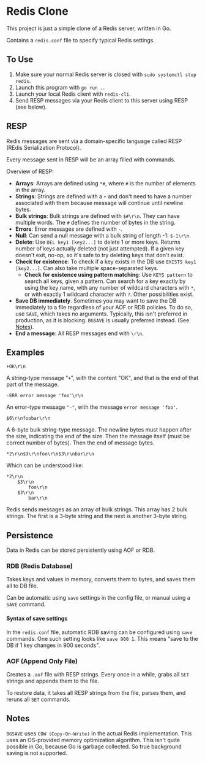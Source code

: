 # Redis Clone

This project is just a simple clone of a Redis server, written in Go.

Contains a `redis.conf` file to specify typical Redis settings.

## To Use

1. Make sure your normal Redis server is closed with `sudo systemctl stop redis`.
2. Launch this program with `go run .`.
3. Launch your local Redis client with `redis-cli`.
4. Send RESP messages via your Redis client to this server using RESP (see below).

## RESP

Redis messages are sent via a domain-specific language called RESP (REdis Serialization Protocol).

Every message sent in RESP will be an array filled with commands.

Overview of RESP:

- **Arrays**: Arrays are defined using `*#`, where `#` is the number of elements in the array.
- **Strings**: Strings are defined with a `+` and don't need to have a number associated with them because message will continue until newline bytes.
- **Bulk strings**: Bulk strings are defined with `$#\r\n`. They can have multiple words. The `#` defines the number of bytes in the string.
- **Errors**: Error messages are defined with `-`.
- **Null**: Can send a null message with a bulk string of length -1: `$-1\r\n`.
- **Delete**: Use `DEL key1 [key2...]` to delete 1 or more keys. Returns number of keys actually deleted (not just attempted).
  If a given key doesn't exit, no-op, so it's safe to try deleting keys that don't exist.
- **Check for existence**: To check if a key exists in the DB use `EXISTS key1 [key2...]`. Can also take multiple space-separated keys.
  - **Check for existence using pattern matching**: Use `KEYS pattern` to search all keys, given a pattern.
  Can search for a key exactly by using the key name, with any number of wildcard characters with `*`, or with exactly 1 wildcard character with `?`. Other possibilities exist.
- **Save DB immediately**. Sometimes you may want to save the DB immediately to a file regardless of your AOF or RDB policies. To do so, use `SAVE`, which takes no arguments.
  Typically, this isn't preferred in production, as it is blocking. `BGSAVE` is usually preferred instead. (See [Notes](#notes)).
- **End a message**: All RESP messages end with `\r\n`.

## Examples

```resp
+OK\r\n
```

A string-type message "`+`", with the content "OK", and that is the end of that part of the message.

```resp
-ERR error message 'foo'\r\n
```

An error-type message `"-"`, with the message `error message 'foo'`.

```resp
$6\r\nfoobar\r\n
```

A 6-byte bulk string-type message. The newline bytes must happen after the size, indicating the end of the size.
Then the message itself (must be correct number of bytes). Then the end of message bytes.

```resp
*2\r\n$3\r\nfoo\r\n$3\r\nbar\r\n
```

Which can be understood like:

```resp
*2\r\n
    $3\r\n
        foo\r\n
    $3\r\n
        bar\r\n
```

Redis sends messages as an array of bulk strings. This array has 2 bulk strings.
The first is a 3-byte string and the next is another 3-byte string.


## Persistence

Data in Redis can be stored persistently using AOF or RDB.

### RDB (Redis Database)

Takes keys and values in memory, converts them to bytes, and saves them all to DB file.

Can be automatic using `save` settings in the config file, or manual using a `SAVE` command.

#### Syntax of save settings

In the `redis.conf` file, automatic RDB saving can be configured using `save` commands. One such setting looks like `save 900 1`.
This means "save to the DB if 1 key changes in 900 seconds".

### AOF (Append Only File)

Creates a `.aof` file with RESP strings. Every once in a while, grabs all `SET` strings and appends them to the file.

To restore data, it takes all RESP strings from the file, parses them, and reruns all `SET` commands.

## Notes

`BGSAVE` uses `COW (Copy-On-Write)` in the actual Redis implementation. This uses an OS-provided memory optimization algorithm.
This isn't quite possible in Go, because Go is garbage collected.
So true background saving is not supported.
